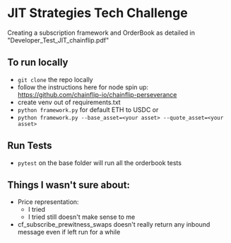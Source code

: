 # JIT Strategies Tech Challenge

Creating a subscription framework and OrderBook as detailed in "Developer_Test_JIT_chainflip.pdf"

## To run locally

- `git clone` the repo locally
- follow the instructions here for node spin up: https://github.com/chainflip-io/chainflip-perseverance
- create venv out of requirements.txt
- `python framework.py` for default ETH to USDC or
- `python framework.py --base_asset=<your asset> --quote_asset=<your asset>`

## Run Tests

- `pytest` on the base folder will run all the orderbook tests

## Things I wasn't sure about:

- Price representation:
  - I tried
  - I tried
    still doesn't make sense to me
- cf_subscribe_prewitness_swaps doesn't really return any inbound message even if left run for a while
